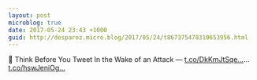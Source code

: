 ```yaml
---
layout: post
microblog: true
date: 2017-05-24 23:43 +1000
guid: http://desparoz.micro.blog/2017/05/24/t867375478310653956.html
---
```

🔗 Think Before You Tweet In the Wake of an Attack — [t.co/DkKmJtSqe...](https://t.co/DkKmJtSqeC)… [t.co/hswJeniOg...](https://t.co/hswJeniOga)
